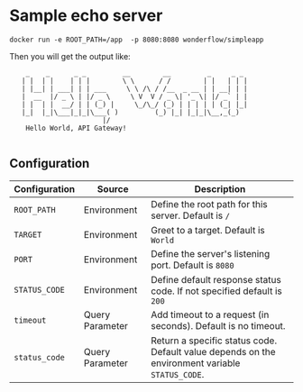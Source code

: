 # Sample echo server

```shell
docker run -e ROOT_PATH=/app  -p 8080:8080 wonderflow/simpleapp
```

Then you will get the output like:

```shell
    _    _      _ _         __        __         _     _ _ 
   | |  | |    | | |        \ \      / /        | |   | | | 
   | |__| | ___| | | ___     \ \ /\ / /__  _ __ | | __| | |
   |  __  |/ _ \ | |/ _ \     \ V  V / _ \| '_ \| |/ _` | |
   | |  | |  __/ | | (_) |     \_/\_/ (_) | | | | | (_| |_|
   |_|  |_|\___|_|_|\___( )         (_) |_| |_|_|\__,_(_)
                       |/                                 
    Hello World, API Gateway!
    
```

## Configuration

| Configuration | Source | Description |
| --- | --- | --- | 
| `ROOT_PATH` | Environment | Define the root path for this server. Default is `/` |
| `TARGET` | Environment | Greet to a target. Default is `World` |
| `PORT` | Environment | Define the server's listening port. Default is `8080` |
| `STATUS_CODE` | Environment | Define default response status code. If not specified default is `200` |
| `timeout` | Query Parameter | Add timeout to a request (in seconds). Default is no timeout. |
| `status_code` | Query Parameter | Return a specific status code. Default value depends on the environment variable `STATUS_CODE`. |
